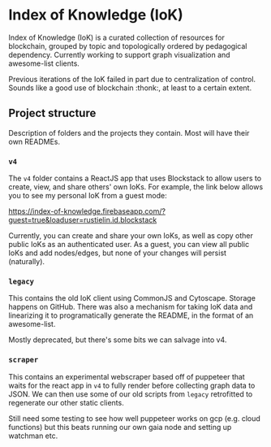 # Index of Knowledge (IoK)

Index of Knowledge (IoK) is a curated collection of resources for blockchain, grouped by topic and topologically ordered by pedagogical dependency. Currently working to support graph visualization and awesome-list clients.

Previous iterations of the IoK failed in part due to centralization of control. Sounds like a good use of blockchain :thonk:, at least to a certain extent. 

## Project structure

Description of folders and the projects they contain. Most will have their own READMEs.

### `v4`

The `v4` folder contains a ReactJS app that uses Blockstack to allow users to create, view, and share others' own IoKs. For example, the link below allows you to see my personal IoK from a guest mode:

https://index-of-knowledge.firebaseapp.com/?guest=true&loaduser=rustielin.id.blockstack

Currently, you can create and share your own IoKs, as well as copy other public IoKs as an authenticated user. As a guest, you can view all public IoKs and add nodes/edges, but none of your changes will persist (naturally).

### `legacy` 

This contains the old IoK client using CommonJS and Cytoscape. Storage happens on GitHub. There was also a mechanism for taking IoK data and linearizing it to programatically generate the README, in the format of an awesome-list. 

Mostly deprecated, but there's some bits we can salvage into v4. 

### `scraper`

This contains an experimental webscraper based off of puppeteer that waits for the react app in `v4` to fully render before collecting graph data to JSON. We can then use some of our old scripts from `legacy` retrofitted to regenerate our other static clients.

Still need some testing to see how well puppeteer works on gcp (e.g. cloud functions) but this beats running our own gaia node and setting up watchman etc.



